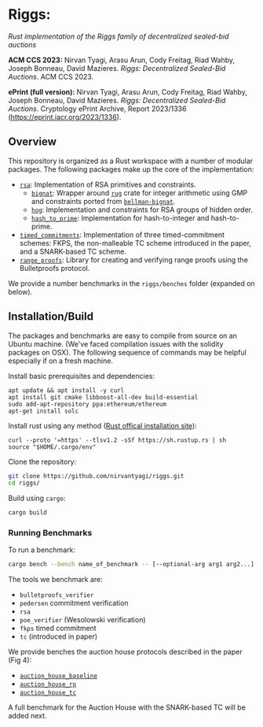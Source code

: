 # Riggs: 

_Rust implementation of the Riggs family of decentralized sealed-bid auctions_ 

**ACM CCS 2023:**
Nirvan Tyagi, Arasu Arun, Cody Freitag, Riad Wahby, Joseph Bonneau, David Mazieres. _Riggs: Decentralized Sealed-Bid Auctions_. ACM CCS 2023.

**ePrint (full version):**
Nirvan Tyagi, Arasu Arun, Cody Freitag, Riad Wahby, Joseph Bonneau, David Mazieres. _Riggs: Decentralized Sealed-Bid Auctions_. Cryptology ePrint Archive, Report 2023/1336 (https://eprint.iacr.org/2023/1336).

## Overview

This repository is organized as a Rust workspace with a number of modular packages.
The following packages make up the core of the implementation:
* [`rsa`](rsa): Implementation of RSA primitives and constraints.
  * [`bignat`](rsa/src/bignat): Wrapper around [`rug`](https://docs.rs/rug/latest/rug/) crate for integer arithmetic using GMP and constraints ported from [`bellman-bignat`](https://github.com/alex-ozdemir/bellman-bignat).
  * [`hog`](rsa/src/hog): Implementation and constraints for RSA groups of hidden order.
  * [`hash_to_prime`](rsa/src/hash_to_prime): Implementation for hash-to-integer and hash-to-prime.
* [`timed_commitments`](timed_commitments): Implementation of three timed-commitment schemes: FKPS, the non-malleable TC scheme introduced in the paper, and a SNARK-based TC scheme.
* [`range_proofs`](range_proofs): Library for creating and verifying range proofs using the Bulletproofs protocol.

We provide a number benchmarks in the `riggs/benches` folder (expanded on below).

## Installation/Build

The packages and benchmarks are easy to compile from source on an Ubuntu machine. (We've faced compilation issues with the solidity packages on OSX). The following sequence of commands may be helpful especially if on a fresh machine. 

Install basic prerequisites and dependencies:
```
apt update && apt install -y curl
apt install git cmake libboost-all-dev build-essential
sudo add-apt-repository ppa:ethereum/ethereum
apt-get install solc
```

Install rust using any method ([Rust offical installation site](https://www.rust-lang.org/tools/install)):
```
curl --proto '=https' --tlsv1.2 -sSf https://sh.rustup.rs | sh
source "$HOME/.cargo/env"
```

Clone the repository:
```bash
git clone https://github.com/nirvantyagi/riggs.git
cd riggs/
```

Build using `cargo`:
```bash
cargo build
```

### Running Benchmarks

To run a benchmark:
```bash
cargo bench --bench name_of_benchmark -- [--optional-arg arg1 arg2...]
```

The tools we benchmark are: 
* `bulletproofs_verifier`
* `pedersen` commitment verification 
* `rsa` 
* `poe_verifier` (Wesolowski verification)
* `fkps` timed commitment  
* `tc` (introduced in paper)

We provide benches the auction house protocols described in the paper (Fig 4):
* [`auction_house_baseline`](benches/auction_house_baseline.rs)
* [`auction_house_rp`](benches/auction_house_rp.rs)
* [`auction_house_tc`](benches/auction_house_tc.rs)

A full benchmark for the Auction House with the SNARK-based TC will be added next. 
